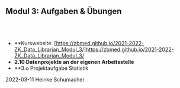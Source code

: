## Modul 3: Aufgaben & Übungen
<br/><br/>
- **Kurswebsite: [https://zbmed.github.io/2021-2022-ZK_Data_Librarian_Modul_3/]https://zbmed.github.io/2021-2022-ZK_Data_Librarian_Modul_3/  
- **2.10 Datenprojekte an der eigenen Arbeitsstelle**
- **3.o Projektaufgabe Statistik

2022-03-11 Heinke Schumacher
